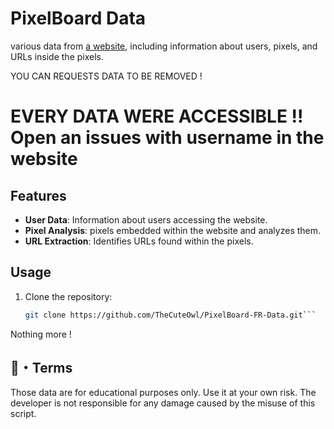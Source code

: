 # PixelBoard Data 

various data from [a website](https://www.pixelboard.fr/), including information about users, pixels, and URLs inside the pixels.

YOU CAN REQUESTS DATA TO BE REMOVED !

# EVERY DATA WERE ACCESSIBLE !! Open an issues with username in the website

## Features

- **User Data**: Information about users accessing the website.
- **Pixel Analysis**: pixels embedded within the website and analyzes them.
- **URL Extraction**: Identifies URLs found within the pixels.

## Usage

1. Clone the repository:

   ```bash
   git clone https://github.com/TheCuteOwl/PixelBoard-FR-Data.git```

Nothing more !

## <a id="terms"></a>💼・Terms
Those data are for educational purposes only. Use it at your own risk. The developer is not responsible for any damage caused by the misuse of this script.
